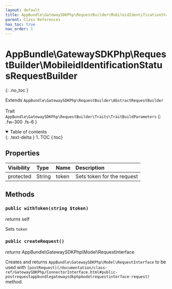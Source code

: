 ```yaml
---
layout: default
title: AppBundle\GatewaySDKPhp\RequestBuilder\MobileidIdentificationStatusRequestBuilder
parent: Class References
has_toc: true
nav_order: 1
---
```


# AppBundle\GatewaySDKPhp\RequestBuilder\MobileidIdentificationStatusRequestBuilder
{: .no_toc }

Extends `AppBundle\GatewaySDKPhp\RequestBuilder\AbstractRequestBuilder` <br><br> Trait `AppBundle\GatewaySDKPhp\RequestBuilder\Traits\TraitBuildParameters`
{: .fw-300 .fs-6 }

<details open markdown="block">
  <summary>
    Table of contents
  </summary>
  {: .text-delta }
1. TOC
{:toc}
</details>

## Properties

| Visibility | Type | Name | Description |
| :--- | :--- | :--- | :--- |
| protected | String | token | Sets token for the request |


## Methods

### `public withToken(string $token)`

*returns* self

Sets `token`

### `public createRequest()`

*returns* AppBundle\GatewaySDKPhp\Model\RequestInterface

Creates and returns `AppBundle\GatewaySDKPhp\Model\RequestInterface` to be used with `[postRequest](/documentation/class-ref/GatewaySDKPhp/ConnectorInterface.html#public-postrequestappbundlegatewaysdkphpmodelrequestinterface-request)` method.

